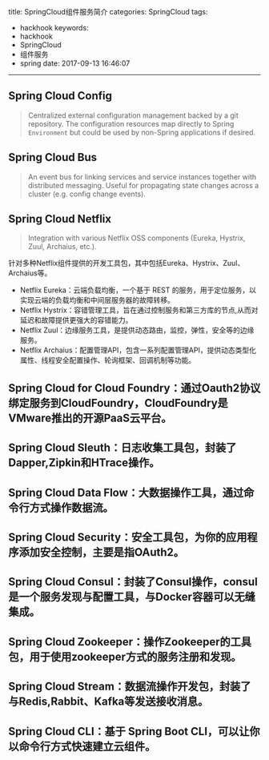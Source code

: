 title: SpringCloud组件服务简介
categories: SpringCloud
tags:
  - hackhook
keywords:
  - hackhook
  - SpringCloud
  - 组件服务
  - spring
date: 2017-09-13 16:46:07
---
## Spring Cloud Config  
> Centralized external configuration management backed by a git repository. The configuration resources map directly to Spring `Environment` but could be used by non-Spring applications if desired.

## Spring Cloud Bus  
> An event bus for linking services and service instances together with distributed messaging. Useful for propagating state changes across a cluster (e.g. config change events).

## Spring Cloud Netflix  
> Integration with various Netflix OSS components (Eureka, Hystrix, Zuul, Archaius, etc.).

针对多种Netflix组件提供的开发工具包，其中包括Eureka、Hystrix、Zuul、Archaius等。
- Netflix Eureka：云端负载均衡，一个基于 REST 的服务，用于定位服务，以实现云端的负载均衡和中间层服务器的故障转移。
- Netflix Hystrix：容错管理工具，旨在通过控制服务和第三方库的节点,从而对延迟和故障提供更强大的容错能力。
- Netflix Zuul：边缘服务工具，是提供动态路由，监控，弹性，安全等的边缘服务。
- Netflix Archaius：配置管理API，包含一系列配置管理API，提供动态类型化属性、线程安全配置操作、轮询框架、回调机制等功能。

## Spring Cloud for Cloud Foundry：通过Oauth2协议绑定服务到CloudFoundry，CloudFoundry是VMware推出的开源PaaS云平台。
## Spring Cloud Sleuth：日志收集工具包，封装了Dapper,Zipkin和HTrace操作。
## Spring Cloud Data Flow：大数据操作工具，通过命令行方式操作数据流。
## Spring Cloud Security：安全工具包，为你的应用程序添加安全控制，主要是指OAuth2。
## Spring Cloud Consul：封装了Consul操作，consul是一个服务发现与配置工具，与Docker容器可以无缝集成。
## Spring Cloud Zookeeper：操作Zookeeper的工具包，用于使用zookeeper方式的服务注册和发现。
## Spring Cloud Stream：数据流操作开发包，封装了与Redis,Rabbit、Kafka等发送接收消息。
## Spring Cloud CLI：基于 Spring Boot CLI，可以让你以命令行方式快速建立云组件。